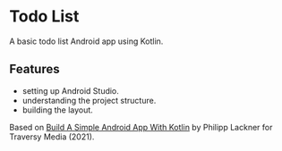 # Todo List

A basic todo list Android app using Kotlin.

## Features

- setting up Android Studio.
- understanding the project structure.
- building the layout.

Based on [Build A Simple Android App With Kotlin](https://www.youtube.com/watch?v=BBWyXo-3JGQ) by Philipp Lackner for Traversy Media (2021).
